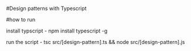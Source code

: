 #Design patterns with Typescript

#how to run

install typscript
    - npm install typescript -g

run the script
    - tsc src/[design-pattern].ts && node src/[design-pattern].js